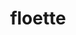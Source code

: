 ---
id: 670
title: floette
types: [fairy]
image: https://raw.githubusercontent.com/PokeAPI/sprites/master/sprites/pokemon/670.png
---